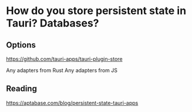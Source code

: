# How do you store persistent state in Tauri? Databases? 

## Options
https://github.com/tauri-apps/tauri-plugin-store

Any adapters from Rust
Any adapters from JS

## Reading
https://aptabase.com/blog/persistent-state-tauri-apps
